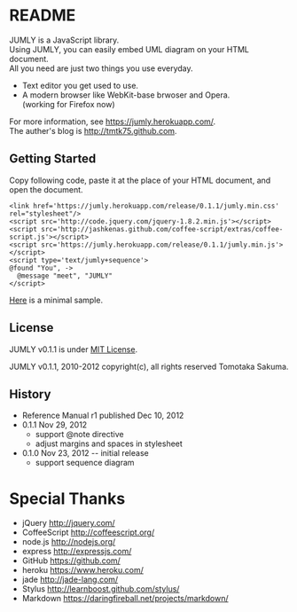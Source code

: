 # README

JUMLY is a JavaScript library.  
Using JUMLY, you can easily embed UML diagram on your HTML document.  
All you need are just two things you use everyday.

- Text editor you get used to use.
- A modern browser like WebKit-base brwoser and Opera.  
  (working for Firefox now)

For more information, see <https://jumly.herokuapp.com/>.  
The auther's blog is <http://tmtk75.github.com>.


## Getting Started
Copy following code,
paste it at the place of your HTML document,
and open the document.

    <link href='https://jumly.herokuapp.com/release/0.1.1/jumly.min.css' rel="stylesheet"/>
    <script src='http://code.jquery.com/jquery-1.8.2.min.js'></script>
    <script src='http://jashkenas.github.com/coffee-script/extras/coffee-script.js'></script>
    <script src='https://jumly.herokuapp.com/release/0.1.1/jumly.min.js'></script>
    <script type='text/jumly+sequence'>
    @found "You", ->
      @message "meet", "JUMLY"
    </script>

[Here](http://jumly.herokuapp.com/examples/simple.html) is a minimal sample.


## License
JUMLY v0.1.1 is under [MIT License](http://opensource.org/licenses/MIT).

JUMLY v0.1.1, 2010-2012 copyright(c), all rights reserved Tomotaka Sakuma.


## History
- Reference Manual r1 published Dec 10, 2012
- 0.1.1 Nov 29, 2012
  - support @note directive
  - adjust margins and spaces in stylesheet
- 0.1.0 Nov 23, 2012 -- initial release
  - support sequence diagram

# Special Thanks
- jQuery <http://jquery.com/>
- CoffeeScript <http://coffeescript.org/>
- node.js <http://nodejs.org/>
- express <http://expressjs.com/>
- GitHub <https://github.com/>
- heroku <https://www.heroku.com/>
- jade <http://jade-lang.com/>
- Stylus <http://learnboost.github.com/stylus/>
- Markdown <https://daringfireball.net/projects/markdown/>
